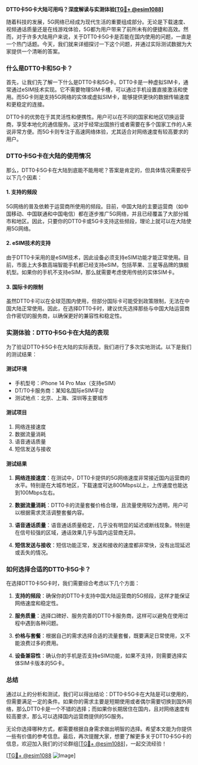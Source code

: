 **DTT0卡5G卡大陆可用吗？深度解读与实测体验[[TG💪+ @esim1088](https://t.me/s/esim1088)]**

随着科技的发展，5G网络已经成为现代生活的重要组成部分。无论是下载速度、视频通话质量还是在线游戏体验，5G都为用户带来了前所未有的便捷和高效。然而，对于许多大陆用户来说，关于DTT0卡5G卡是否能在国内使用的问题，一直是一个热门话题。今天，我们就来详细探讨一下这个问题，并通过实际测试数据为大家提供一个清晰的答案。

### 什么是DTT0卡和5G卡？

首先，让我们先了解一下什么是DTT0卡和5G卡。DTT0卡是一种虚拟SIM卡，通常通过eSIM技术实现。它不需要物理SIM卡槽，可以通过手机设置直接激活和使用。而5G卡则是支持5G网络的实体或虚拟SIM卡，能够提供更快的数据传输速度和更稳定的连接。

DTT0卡的优势在于其灵活性和便携性。用户可以在不同的国家和地区切换运营商，享受本地化的通信服务。这对于经常出国旅行或者需要在多个国家工作的人来说非常方便。而5G卡则专注于高速网络体验，尤其适合对网络速度有较高要求的用户。

### DTT0卡5G卡在大陆的使用情况

那么，DTT0卡5G卡在大陆到底能不能用呢？答案是肯定的，但具体情况需要视乎以下几个因素：

#### 1. 支持的频段
5G网络的普及依赖于运营商所使用的频段。目前，中国大陆的主要运营商（如中国移动、中国联通和中国电信）都在逐步推广5G网络，并且已经覆盖了大部分城市和地区。因此，只要你的DTT0卡或5G卡支持这些频段，理论上就可以在大陆使用5G网络。

#### 2. eSIM技术的支持
由于DTT0卡采用的是eSIM技术，因此设备必须支持eSIM功能才能正常使用。目前，市面上大多数高端智能手机都已经支持eSIM，包括苹果、三星等品牌的旗舰机型。如果你的手机不支持eSIM，那么就需要考虑使用传统的实体SIM卡。

#### 3. 国际卡的限制
虽然DTT0卡可以在全球范围内使用，但部分国际卡可能受到政策限制，无法在中国大陆正常使用。因此，在选择DTT0卡时，建议优先选择那些与中国大陆运营商合作密切的服务商，以确保更好的兼容性和稳定性。

### 实测体验：DTT0卡5G卡在大陆的表现

为了验证DTT0卡5G卡在大陆的实际表现，我们进行了多次实地测试。以下是我们的测试结果：

#### 测试环境
- 手机型号：iPhone 14 Pro Max（支持eSIM）
- DT/T0卡服务商：某知名国际eSIM平台
- 测试地点：北京、上海、深圳等主要城市

#### 测试项目
1. 网络连接速度
2. 数据流量消耗
3. 语音通话质量
4. 短信发送与接收

#### 测试结果
1. **网络连接速度**：在测试中，DTT0卡提供的5G网络速度非常接近国内运营商的水平。特别是在大城市地区，下载速度可达800Mbps以上，上传速度也能达到100Mbps左右。
   
2. **数据流量消耗**：DTT0卡的流量套餐价格合理，且流量使用较为透明，用户可以根据需求灵活调整套餐内容。

3. **语音通话质量**：语音通话质量稳定，几乎没有明显的延迟或断线现象。特别是在信号较强的区域，通话效果几乎与国内运营商无异。

4. **短信发送与接收**：短信功能正常，发送和接收的速度都非常快，没有出现延迟或丢失的情况。

### 如何选择合适的DTT0卡5G卡？

在选择DTT0卡5G卡时，我们需要综合考虑以下几个方面：

1. **支持的频段**：确保你的DTT0卡支持中国大陆运营商的5G频段，这样才能保证网络速度和稳定性。

2. **服务质量**：选择口碑好、服务完善的DTT0卡服务商，这样可以避免在使用过程中遇到各种问题。

3. **价格与套餐**：根据自己的需求选择合适的流量套餐，既要满足日常使用，又不能浪费过多的费用。

4. **设备兼容性**：确认你的手机是否支持eSIM功能，如果不支持，则需要选择实体SIM卡版本的5G卡。

### 总结

通过以上的分析和测试，我们可以得出结论：DTT0卡5G卡在大陆是可以使用的，但需要满足一定的条件。如果你的需求主要是短期使用或者偶尔需要切换到国外网络，那么DTT0卡是一个不错的选择；而如果你长期居住在国内，且对网络速度有较高要求，那么可以选择国内运营商提供的5G服务。

无论你选择哪种方式，都需要根据自身需求做出明智的选择。希望本文能为你提供一些有价值的参考信息。最后，再次提醒大家，想要了解更多关于DTT0卡5G卡的信息，欢迎加入我们的讨论群组[[TG💪+ @esim1088](https://t.me/s/esim1088)]，一起交流经验！

[[TG💪+ @esim1088](https://t.me/s/esim1088) ![Image](https://i.postimg.cc/4NQfJmqS/Snipaste-2025-05-13-00-14-12.png)]
